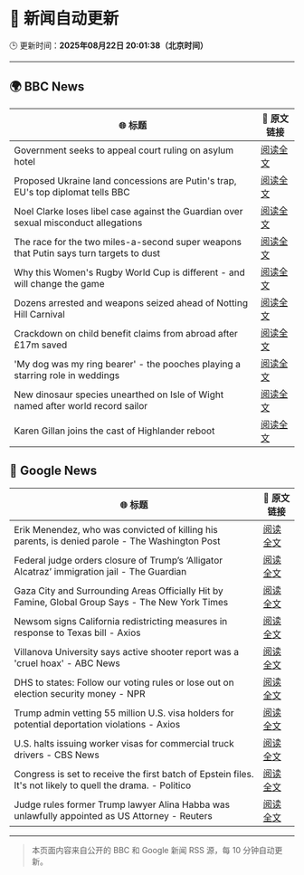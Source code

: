 # 🧠 新闻自动更新

🕒 更新时间：**2025年08月22日 20:01:38（北京时间）**

---

## 🌍 BBC News

| 🌐 标题 | 🔗 原文链接 |
|--------|-------------|
| Government seeks to appeal court ruling on asylum hotel | [阅读全文](https://www.bbc.com/news/articles/cy5p2ye95z9o?at_medium=RSS&at_campaign=rss) |
| Proposed Ukraine land concessions are Putin's trap, EU's top diplomat tells BBC | [阅读全文](https://www.bbc.com/news/articles/cp8zdezm507o?at_medium=RSS&at_campaign=rss) |
| Noel Clarke loses libel case against the Guardian over sexual misconduct allegations | [阅读全文](https://www.bbc.com/news/articles/cwy33g0lelno?at_medium=RSS&at_campaign=rss) |
| The race for the two miles-a-second super weapons that Putin says turn targets to dust | [阅读全文](https://www.bbc.com/news/articles/cgeqj1q8gj4o?at_medium=RSS&at_campaign=rss) |
| Why this Women's Rugby World Cup is different - and will change the game | [阅读全文](https://www.bbc.com/sport/rugby-union/articles/cx2983p0vqzo?at_medium=RSS&at_campaign=rss) |
| Dozens arrested and weapons seized ahead of Notting Hill Carnival | [阅读全文](https://www.bbc.com/news/articles/cn84pldm54yo?at_medium=RSS&at_campaign=rss) |
| Crackdown on child benefit claims from abroad after £17m saved | [阅读全文](https://www.bbc.com/news/articles/cr5r1zpl39jo?at_medium=RSS&at_campaign=rss) |
| 'My dog was my ring bearer' - the pooches playing a starring role in weddings | [阅读全文](https://www.bbc.com/news/articles/cj3ly6e5xe8o?at_medium=RSS&at_campaign=rss) |
| New dinosaur species unearthed on Isle of Wight named after world record sailor | [阅读全文](https://www.bbc.com/news/articles/c87ew7qq4wwo?at_medium=RSS&at_campaign=rss) |
| Karen Gillan joins the cast of Highlander reboot | [阅读全文](https://www.bbc.com/news/articles/cq87gn3q0yvo?at_medium=RSS&at_campaign=rss) |

## 📰 Google News

| 🌐 标题 | 🔗 原文链接 |
|--------|-------------|
| Erik Menendez, who was convicted of killing his parents, is denied parole - The Washington Post | [阅读全文](https://news.google.com/rss/articles/CBMikAFBVV95cUxPVkM2OTV5a2pzR2xjWmpScmpoZUVPeGVkRFR4aXpqWk5WT2dVV0pSdGxYZkdtbmRscUdHVXVrVW5ZX0cwZk5tMER1bVFiNjh5TXNLQWNnMHROSXlWTlFvei11aHpTX0lpanp2TlA2VVhGcjQ2TDdPNzBGNDNpdkhGb2l0NEpPMTh6eTZtdHFsMU8?oc=5) |
| Federal judge orders closure of Trump’s ‘Alligator Alcatraz’ immigration jail - The Guardian | [阅读全文](https://news.google.com/rss/articles/CBMijgFBVV95cUxOUC1sXzgwZk5FU1B0LUZ5X0xhVlREM0V6MTMzSDdnN1JFTHc0cVR2c0hnZDFEUXNtbEVrWkc5YlZWbkExOWxmVHNTbWJaeXZMVnh5VE96bTdabUppcUF0RkNrU0ROT2hjUko5VF9TSnBiMVI0ckVDVkE5TThhZ1dFV2tsUEhUTFZlWm9sOTlR?oc=5) |
| Gaza City and Surrounding Areas Officially Hit by Famine, Global Group Says - The New York Times | [阅读全文](https://news.google.com/rss/articles/CBMihwFBVV95cUxNUFFRZXhrY1VyWl84SHVEdmFHcTNLVUJkRFAzUVZZUUNLa0tGMnJ6d3FReE5Sel9kbzJuUURpZDVLV3g2b2M3UDU3MVJrVjQ4UndxdDZxUWZYSzVzN29uSUlmZzU4ZmZLT29pRFN4SV9zWTZkYlgzRWRyM2c2NFFQMHIwREtxRUE?oc=5) |
| Newsom signs California redistricting measures in response to Texas bill - Axios | [阅读全文](https://news.google.com/rss/articles/CBMilwFBVV95cUxONDZ0NXNMS1Z5aF9DM0hIN0ZIVnBxZWg5bjE0WjlST0I3SGljQVhuM0M5TXFtRGhUaTliLV9MUUFSUU0xRGFfNHpVcE1RdzVTQTVXUS02RFdJQjJoNzl3SWtrbWpJT3hycG9LUE52YTJWeGotWXF4U0toemNUU1Q0aGpTNG90eVJvV0tBUHR0NTIzZ2pDRmFv?oc=5) |
| Villanova University says active shooter report was a 'cruel hoax' - ABC News | [阅读全文](https://news.google.com/rss/articles/CBMijwFBVV95cUxOQ0o3MnpNZUZ6SElwWGppMHBzRlpDeGthU1hla1lnR2EtWlVRSTdwWWM4aEZWc1cwem85Z252cy1YODQ4S0NjV19wT3hSR1gwbVJpMTJKQVg5d2FydUV0bEtKcDVhbjFsRHlxdy1Xd2ZMRHhCbGczeThRQmJGQkpKVGJtdE1YVjQzUmVoZ3hEb9IBlAFBVV95cUxNdEEwenBwbVNDYjNFUTM5TEtGQ3hDM3Zqczg5ZG9pcmNEUWR6YUw1Mzl4TmI5M0RyMGJPZ0R2eDNsWjNBdXJYNjl6aXNOR0lBWmtKVFVRVnVQT2R1bXFSQ28waTdTYl9vcHJMbEFUMkd6d0xYNGhNZmRucmJKT1dadjFkMTMtOWRrVGNSTjlvSUhVRm1i?oc=5) |
| DHS to states: Follow our voting rules or lose out on election security money - NPR | [阅读全文](https://news.google.com/rss/articles/CBMikwFBVV95cUxNenhWU3owSkNQdGVKTWtuNjRDcVo4bmVEOHVidlJKTExOSkRnYVVpVEdlOEhTemduLWhBaTlEMjNMZmNmWWV2WHRWZ29qTTM5OTlOQkE2N01JcFZxdTRHelN0U3dlRE9GdjloWnRmQ3dEMmQ5NkVzbXJMVTFVSDJTdEdxMUZ4NVJXTVhCOGRiN2x0bG8?oc=5) |
| Trump admin vetting 55 million U.S. visa holders for potential deportation violations - Axios | [阅读全文](https://news.google.com/rss/articles/CBMif0FVX3lxTFB4UWhwZEptOTRPbVRzMUlFdFVMejMwYTgyOE5SdWZKZUFJNjFzdUdzenM1T29uVWZQUXZ3WTlRaDF6SUZaajVvZnNGbFhsOTBoTDczNkVlbW5ZQk44T2g1bFlPQ3NUcWFBN29LalN3QmNBcWRQVGxOSG1ENjIwaUE?oc=5) |
| U.S. halts issuing worker visas for commercial truck drivers - CBS News | [阅读全文](https://news.google.com/rss/articles/CBMikwFBVV95cUxOYmExcE9VMWhHQjNGODlSdXVFcVVkRk9WMFo1M3pPVHlfU2dIN3htQjZsb1d2WlZRaW9rUXl1Y3ExTzZydkpDTzRNNFhib2RPcTF0MXlhd3Jta2M5MWYwb1h6TGNwM21KWjdsUDJjaHZuYXdZUzktam1LQmx4NV83c0FNVlR1bTRrV0RuUVU3MlZBaFnSAZgBQVVfeXFMTS1vZGxsSDFvcWZRMVpVUmNHeXVvYjJKSFoxWGxLdmRySXVsaG5USHQ4TU90dTVLTEN2QUlQU2RVQVphbkRsY0xOeWRjWVduMzlLWHgwZVVMUk9GVFkteDdFeER2X2JiOFBLTGZ1eUVTOHVWY3ZFQmtiQjVaYUVVYW11bU9mSkNNbG5Na1ZzNU5nVW5IaGd4c1o?oc=5) |
| Congress is set to receive the first batch of Epstein files. It's not likely to quell the drama. - Politico | [阅读全文](https://news.google.com/rss/articles/CBMiigFBVV95cUxNeUVhblk3eDNqNlc4WTlsTXlZVVZDNUlRRmFKUzRxTER4N0taNGkxZE1yaXBOdDRDZmtaXzUxeHQteVgwZ1RERFI1eWllQ0lubEQzRlN5b2g1XzA0U1FtbEdod1dsNHBXNGVYR01OSnVPb0NLVHdfSDFtTVd0eFJVVE1GNnNBS1RRYWc?oc=5) |
| Judge rules former Trump lawyer Alina Habba was unlawfully appointed as US Attorney - Reuters | [阅读全文](https://news.google.com/rss/articles/CBMizgFBVV95cUxNZ0piZTZ1ck4wbGRjbGMtd0JON29CMm42V05TQ1ZLanVjQ3kyTzhSc2h6QmJLRE1TQ3d4cFNQUWotT0sxNnVUZFdlRGUyWjh6YWtIcXBIZWx5SnZNdUh2eHFTakVRYWZPWk1peGtlekQzZTdBeVFLdGstQndVX0R1d3Zzb2ZJUlJ5bVliYW5Ha3BiZWRJc2dMTHVHa1o0MDZIVTkweEdaV3VueUtXaXlubjNtWnZpcTFoT2NVZ2wwNGxvQWVVN0xRdDA5Y2RKQQ?oc=5) |

---
> 本页面内容来自公开的 BBC 和 Google 新闻 RSS 源，每 10 分钟自动更新。